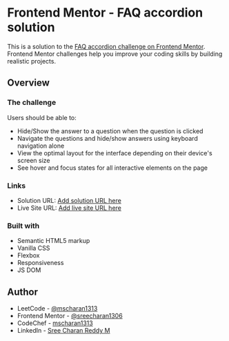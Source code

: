# Frontend Mentor - FAQ accordion solution

This is a solution to the [FAQ accordion challenge on Frontend Mentor](https://www.frontendmentor.io/challenges/faq-accordion-wyfFdeBwBz). Frontend Mentor challenges help you improve your coding skills by building realistic projects. 



## Overview

### The challenge

Users should be able to:

- Hide/Show the answer to a question when the question is clicked
- Navigate the questions and hide/show answers using keyboard navigation alone
- View the optimal layout for the interface depending on their device's screen size
- See hover and focus states for all interactive elements on the page

### Links

- Solution URL: [Add solution URL here](https://your-solution-url.com)
- Live Site URL: [Add live site URL here](https://your-live-site-url.com)


### Built with

- Semantic HTML5 markup
- Vanilla CSS
- Flexbox
- Responsiveness
- JS DOM 

## Author

- LeetCode - [@mscharan1313](https://leetcode.com/mscharan1313/)
- Frontend Mentor - [@sreecharan1306](https://www.frontendmentor.io/profile/sreecharan1306)
- CodeChef - [mscharan1313](https://www.codechef.com/users/mscharan1313)
- LinkedIn - [Sree Charan Reddy M](https://www.linkedin.com/in/sree-charan-reddy-m/)
